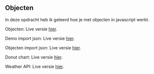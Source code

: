 ## Objecten
In deze opdracht heb ik geleerd hoe je met objecten in javascript werkt.

Objecten: Live versie [hier](http://30821.hosts1.ma-cloud.nl/F2M3FRO/Objecten/).

Demo import json: Live versie [hier](http://30821.hosts1.ma-cloud.nl/F2M3FRO/DemoImportJson/).

Objecten import json: Live versie [hier](http://30821.hosts1.ma-cloud.nl/F2M3FRO/ObjectenImportJson/).

Donut chart: Live versie [hier](http://30821.hosts1.ma-cloud.nl/F2M3FRO/DonutChart/).

Weather API: Live versie [hier](http://30821.hosts1.ma-cloud.nl/F2M3FRO/WeatherAPI/).